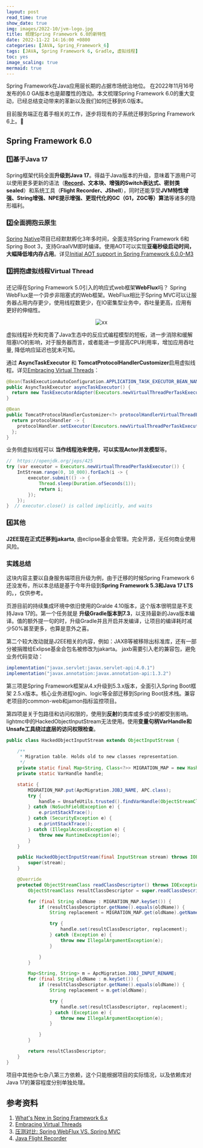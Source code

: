 ```yaml
---
layout: post
read_time: true
show_date: true
img: images/2022-10/jvm-logo.jpg
title: 梳理Spring Framework 6.0的新特性
date: 2022-11-22 14:16:00 +0800
categories: [JAVA, Spring_Framework_6]
tags: [JAVA, Spring Framework 6, Gradle, 虚拟线程]
toc: yes
image_scaling: true
mermaid: true
---
```


Spring Framework在Java应用层长期的占据市场统治地位。
在2022年11月16号发布的6.0 GA版本也是颠覆性的改动。本文梳理Spring Framework 6.0的重大变动，已经总结变动带来的革新以及我们如何迁移到6.0版本。

目前服务端正在着手相关的工作，逐步将现有的子系统迁移到Spring Framework 6上。:stars:

## Spring Framework 6.0

### :one:基于Java 17

Spring框架代码全面**升级到Java 17**。得益于Java版本的升级，意味着下游用户可以使用更多更新的语法（**[Record](https://tinyzzh.github.io/java/record/2022/09/29/JVM_Record.html)、文本块、增强的Switch表达式、密封类sealed**）和系统工具（**Flight Recorder、JShell**），同时还能享受**JVM特性增强、String增强、NPE提示增强、更现代化的GC（G1，ZGC等）算法**等诸多的隐形福利。 

> 

### :two:全面拥抱云原生

[Spring Native](https://github.com/spring-projects-experimental/spring-native)项目已经默默孵化3年多时间，全面支持Spring Framework 6和Spring Boot 3，支持GraalVM即时编译。使用AOT可以实现**亚毫秒级启动时间，大幅降低堆内存占用**。详见[Initial AOT support in Spring Framework 6.0.0-M3](https://spring.io/blog/2022/03/22/initial-aot-support-in-spring-framework-6-0-0-m3)

### :three:拥抱虚拟线程Virtual Thread

还记得在Spring Framework 5.0引入的响应式web框架**WebFlux**吗？ Spring WebFlux是一个异步非阻塞式的Web框架。WebFlux相比于Spring MVC可以让服务器占用内存更少，使用线程数更少，在IO密集型业务中，吞吐量更高，应用有更好的伸缩性。

<div align="center"><img src="{{site.baseurl}}images/{{page.date | date: "%Y-%m"}}/spring_6_reactor.svg" alt="xx" class="image-click-scaling"/></div>

虚拟线程补充和完善了Java生态中的反应式编程模型的短板，进一步消除和缓解阻塞I/O的影响，对于服务器而言，或者能进一步提高CPU利用率，增加应用吞吐量, 降低响应延迟也犹未可知。

通过 **AsyncTaskExecutor** 和 **TomcatProtocolHandlerCustomizer**启用虚拟线程。详见[Embracing Virtual Threads](https://spring.io/blog/2022/10/11/embracing-virtual-threads)：

```java
@Bean(TaskExecutionAutoConfiguration.APPLICATION_TASK_EXECUTOR_BEAN_NAME)
public AsyncTaskExecutor asyncTaskExecutor() {
  return new TaskExecutorAdapter(Executors.newVirtualThreadPerTaskExecutor());
}

@Bean
public TomcatProtocolHandlerCustomizer<?> protocolHandlerVirtualThreadExecutorCustomizer() {
  return protocolHandler -> {
    protocolHandler.setExecutor(Executors.newVirtualThreadPerTaskExecutor());
  };
}
```

业务侧虚拟线程可以 **当作线程池来使用，可以实现Actor并发模型**等。

```java
//  https://openjdk.org/jeps/425
try (var executor = Executors.newVirtualThreadPerTaskExecutor()) {
    IntStream.range(0, 10_000).forEach(i -> {
        executor.submit(() -> {
            Thread.sleep(Duration.ofSeconds(1));
            return i;
        });
    });
}  // executor.close() is called implicitly, and waits
```

### :four:其他

**J2EE现在正式迁移到jakarta**, 由eclipse基金会管理。完全开源，无任何商业使用风险。


### 实践总结

这块内容主要以自身服务端项目升级为例，由于迁移的时候Spring Framework 6还没发布，所以本总结是基于今年升级到**Spring Framework 5.3和Java 17 LTS**的。，仅供参考。

页游目前的持续集成环境中依旧使用的Gralde 4.10版本，这个版本很明显是不支持Java 17的。第一个任务就是 **升级Gradle版本到7.3**，以支持最新的Java版本编译。值的额外提一句的时，升级Gradle并且开启并发编译，让项目的编译耗时减少50%甚至更多，也算是意外之喜。

第二个较大改动就是J2EE相关的内容，例如：JAXB等被移除出标准库，还有一部分被捐赠给Exlipse基金会包名被修改为jakarta。
jaxb需要引入老的兼容包，避免业务代码变动：
```groovy
implementation("javax.servlet:javax.servlet-api:4.0.1")
implementation("javax.annotation:javax.annotation-api:1.3.2")
```

第三项是Spring Framework框架从4.x升级到5.3.x版本，全面引入Spring Boot框架 2.5.x版本。核心业务进程login、logic等全部迁移到Spring Boot技术栈。兼容老项目的common-web和jamon指标监控项目。

第四项是关于包路径和访问权限的，使用到**反射**的类库或多或少的都受到影响。lightmc中的HackedObjectInputStream无法使用。使用**变量句柄VarHandle和Unsafe工具绕过底层的访问权限检查**。

```java
public class HackedObjectInputStream extends ObjectInputStream {

    /**
     * Migration table. Holds old to new classes representation.
     */
    private static final Map<String, Class<?>> MIGRATION_MAP = new HashMap<String, Class<?>>();
    private static VarHandle handle;

    static {
        MIGRATION_MAP.put(ApcMigration.JOBJ_NAME, APC.class);
        try {
            handle = UnsafeUtils.trusted().findVarHandle(ObjectStreamClass.class, "name", String.class);
        } catch (NoSuchFieldException e) {
            e.printStackTrace();
        } catch (SecurityException e) {
            e.printStackTrace();
        } catch (IllegalAccessException e) {
            throw new RuntimeException(e);
        }
    }

    public HackedObjectInputStream(final InputStream stream) throws IOException {
        super(stream);
    }

    @Override
    protected ObjectStreamClass readClassDescriptor() throws IOException, ClassNotFoundException {
        ObjectStreamClass resultClassDescriptor = super.readClassDescriptor();

        for (final String oldName : MIGRATION_MAP.keySet()) {
            if (resultClassDescriptor.getName().equals(oldName)) {
                String replacement = MIGRATION_MAP.get(oldName).getName();

                try {
                    handle.set(resultClassDescriptor, replacement);
                } catch (Exception e) {
                    throw new IllegalArgumentException(e);
                }

            }
        }

        Map<String, String> m = ApcMigration.JOBJ_INPUT_RENAME;
        for (final String oldName : m.keySet()) {
            if (resultClassDescriptor.getName().equals(oldName)) {
                String replacement = m.get(oldName);

                try {
                    handle.set(resultClassDescriptor, replacement);
                } catch (Exception e) {
                    throw new IllegalArgumentException(e);
                }

            }
        }

        return resultClassDescriptor;
    }
}
```

项目中其他杂七杂八第三方依赖，这个只能根据项目的实际情况，以及依赖库对Java 17的兼容程度分别单独处理。


## 参考资料
1. [What's New in Spring Framework 6.x](https://github.com/spring-projects/spring-framework/wiki/What's-New-in-Spring-Framework-6.x)
2. [Embracing Virtual Threads](https://spring.io/blog/2022/10/11/embracing-virtual-threads)
3. [压测对比: Spring WebFlux VS. Spring MVC](https://zhuanlan.zhihu.com/p/172010354)
4. [Java Flight Recorder](https://docs.oracle.com/javacomponents/jmc-5-4/jfr-runtime-guide/about.htm#JFRUH170)
